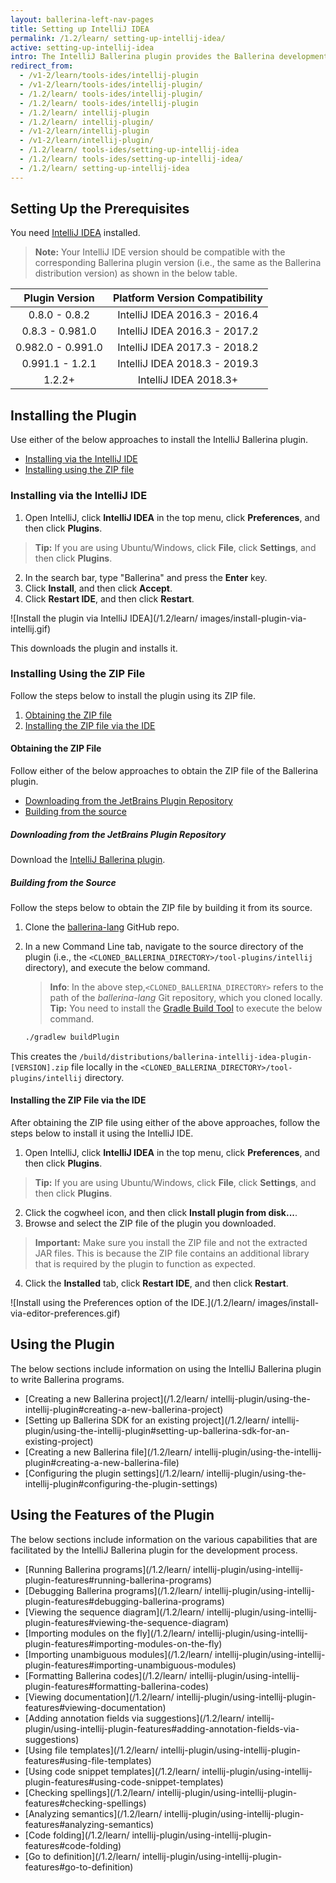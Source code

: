 ```yaml
---
layout: ballerina-left-nav-pages
title: Setting up IntelliJ IDEA
permalink: /1.2/learn/ setting-up-intellij-idea/
active: setting-up-intellij-idea
intro: The IntelliJ Ballerina plugin provides the Ballerina development capabilities in IntelliJ IDEA. The below sections include instructions on how to download, install, and use the features of the IntelliJ plugin.
redirect_from:
  - /v1-2/learn/tools-ides/intellij-plugin
  - /v1-2/learn/tools-ides/intellij-plugin/
  - /1.2/learn/ tools-ides/intellij-plugin/
  - /1.2/learn/ tools-ides/intellij-plugin
  - /1.2/learn/ intellij-plugin
  - /1.2/learn/ intellij-plugin/
  - /v1-2/learn/intellij-plugin
  - /v1-2/learn/intellij-plugin/
  - /1.2/learn/ tools-ides/setting-up-intellij-idea
  - /1.2/learn/ tools-ides/setting-up-intellij-idea/
  - /1.2/learn/ setting-up-intellij-idea
---
```


## Setting Up the Prerequisites

You need [IntelliJ IDEA](https://www.jetbrains.com/idea/download/) installed.

>**Note:** Your IntelliJ IDE version should be compatible with the corresponding Ballerina plugin version (i.e., the same as the Ballerina distribution version) as shown in the below table.

**Plugin Version**|**Platform Version Compatibility**
:-----:|:-----:
0.8.0 - 0.8.2|IntelliJ IDEA 2016.3 - 2016.4
0.8.3 - 0.981.0|IntelliJ IDEA 2016.3 - 2017.2
0.982.0 - 0.991.0|IntelliJ IDEA 2017.3 - 2018.2
0.991.1 - 1.2.1 | IntelliJ IDEA 2018.3 - 2019.3
1.2.2+ | IntelliJ IDEA 2018.3+

## Installing the Plugin

Use either of the below approaches to install the IntelliJ Ballerina plugin.

- [Installing via the IntelliJ IDE](#installing-via-the-intellij-ide)
- [Installing using the ZIP file](#installing-using-the-zip-file)

### Installing via the IntelliJ IDE

1. Open IntelliJ, click **IntelliJ IDEA** in the top menu, click **Preferences**, and then click **Plugins**. 
> **Tip:** If you are using Ubuntu/Windows, click **File**, click **Settings**, and then click **Plugins**.
2. In the search bar, type "Ballerina" and press the **Enter** key. 
3. Click **Install**, and then click **Accept**.
4. Click **Restart IDE**, and then click **Restart**.

![Install the plugin via IntelliJ IDEA](/1.2/learn/ images/install-plugin-via-intellij.gif)

This downloads the plugin and installs it.

### Installing Using the ZIP File

Follow the steps below to install the plugin using its ZIP file.

1. [Obtaining the ZIP file](#obtaining-the-zip-file)
2. [Installing the ZIP file via the IDE](#installing-the-zip-file-via-the-ide)

#### Obtaining the ZIP File

Follow either of the below approaches to obtain the ZIP file of the Ballerina plugin.

- [Downloading from the JetBrains Plugin Repository](#downloading-from-the-jetbrains-plugin-repository)
- [Building from the source](#building-from-the-source)

##### Downloading from the JetBrains Plugin Repository

Download the [IntelliJ Ballerina plugin](https://plugins.jetbrains.com/plugin/9520-ballerina).


##### Building from the Source

Follow the steps below to obtain the ZIP file by building it from its source.

1. Clone the [ballerina-lang](https://github.com/ballerina-platform/ballerina-lang) GitHub repo.
2. In a new Command Line tab, navigate to the source directory of the plugin (i.e., the `<CLONED_BALLERINA_DIRECTORY>/tool-plugins/intellij` directory), and execute the below command.
    > **Info**: In the above step,`<CLONED_BALLERINA_DIRECTORY>` refers to the path of the *ballerina-lang* Git repository, which you cloned locally. 
    > **Tip:** You need to install the [Gradle Build Tool](https://gradle.org/) to execute the below command.

    ```bash
    ./gradlew buildPlugin
    ```

This creates the `/build/distributions/ballerina-intellij-idea-plugin-[VERSION].zip` file locally in the `<CLONED_BALLERINA_DIRECTORY>/tool-plugins/intellij` directory.

#### Installing the ZIP File via the IDE

After obtaining the ZIP file using either of the above approaches, follow the steps below to install it using the IntelliJ IDE.


1. Open IntelliJ, click **IntelliJ IDEA** in the top menu, click **Preferences**, and then click **Plugins**. 
> **Tip:** If you are using Ubuntu/Windows, click **File**, click **Settings**, and then click **Plugins**.
2. Click the cogwheel icon, and then click **Install plugin from disk...**.
3. Browse and select the ZIP file of the plugin you downloaded.
> **Important:** Make sure you install the ZIP file and not the extracted JAR files. This is because the ZIP file contains an additional library that is required by the plugin to function as expected.
4. Click the **Installed** tab, click **Restart IDE**, and then click **Restart**.

![Install using the Preferences option of the IDE.](/1.2/learn/ images/install-via-editor-preferences.gif)

## Using the Plugin

The below sections include information on using the IntelliJ Ballerina plugin to write Ballerina programs.

- [Creating a new Ballerina project](/1.2/learn/ intellij-plugin/using-the-intellij-plugin#creating-a-new-ballerina-project)
- [Setting up Ballerina SDK for an existing project](/1.2/learn/ intellij-plugin/using-the-intellij-plugin#setting-up-ballerina-sdk-for-an-existing-project)
- [Creating a new Ballerina file](/1.2/learn/ intellij-plugin/using-the-intellij-plugin#creating-a-new-ballerina-file)
- [Configuring the plugin settings](/1.2/learn/ intellij-plugin/using-the-intellij-plugin#configuring-the-plugin-settings)

## Using the Features of the Plugin

The below sections include information on the various capabilities that are facilitated by the IntelliJ Ballerina plugin for the development process.

- [Running Ballerina programs](/1.2/learn/ intellij-plugin/using-intellij-plugin-features#running-ballerina-programs)
- [Debugging Ballerina programs](/1.2/learn/ intellij-plugin/using-intellij-plugin-features#debugging-ballerina-programs)
- [Viewing the sequence diagram](/1.2/learn/ intellij-plugin/using-intellij-plugin-features#viewing-the-sequence-diagram)
- [Importing modules on the fly](/1.2/learn/ intellij-plugin/using-intellij-plugin-features#importing-modules-on-the-fly)
- [Importing unambiguous modules](/1.2/learn/ intellij-plugin/using-intellij-plugin-features#importing-unambiguous-modules)
- [Formatting Ballerina codes](/1.2/learn/ intellij-plugin/using-intellij-plugin-features#formatting-ballerina-codes)
- [Viewing documentation](/1.2/learn/ intellij-plugin/using-intellij-plugin-features#viewing-documentation)
- [Adding annotation fields via suggestions](/1.2/learn/ intellij-plugin/using-intellij-plugin-features#adding-annotation-fields-via-suggestions)
- [Using file templates](/1.2/learn/ intellij-plugin/using-intellij-plugin-features#using-file-templates)
- [Using code snippet templates](/1.2/learn/ intellij-plugin/using-intellij-plugin-features#using-code-snippet-templates)
- [Checking spellings](/1.2/learn/ intellij-plugin/using-intellij-plugin-features#checking-spellings)
- [Analyzing semantics](/1.2/learn/ intellij-plugin/using-intellij-plugin-features#analyzing-semantics)
- [Code folding](/1.2/learn/ intellij-plugin/using-intellij-plugin-features#code-folding)
- [Go to definition](/1.2/learn/ intellij-plugin/using-intellij-plugin-features#go-to-definition)
